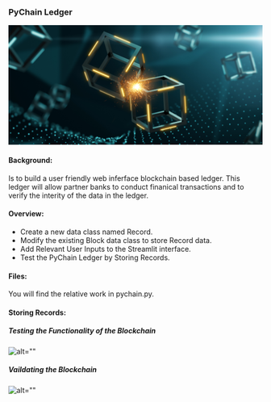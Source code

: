 ### PyChain Ledger

![alt=""](Images/application-image.png)

#### Background:

Is to build a user friendly web inferface blockchain based ledger. This ledger will allow partner banks to conduct finanical transactions and to verify the interity of the data in the ledger.

#### Overview:
- Create a new data class named Record.
- Modify the existing Block data class to store Record data.
- Add Relevant User Inputs to the Streamlit interface.
- Test the PyChain Ledger by Storing Records.

#### Files:
You will find the relative work in pychain.py.

#### Storing Records:

##### Testing the Functionality of the Blockchain
![alt=""](Images/functionality-image.png)

##### Vaildating the Blockchain
![alt=""](Images/Vaild-image.png)
